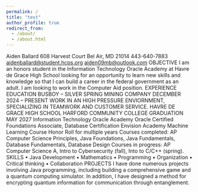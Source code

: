 ```yaml
---
permalink: /
title: "test"
author_profile: true
redirect_from: 
  - /about/
  - /about.html
---
```


Aiden
Ballard
608 Harvest Court
Bel Air, MD 21014
443-640-7883
aidenballard@student.hcps.org
aiden09mb@outlook.com
OBJECTIVE
I am an honors student in the Information Technology Oracle Academy at Havre de Grace High School looking for
an opportunity to learn new skills and knowledge so that I can build a career in the federal government as an
adult. I am looking to work in the Computer Aid position.
EXPERIENCE EDUCATION
BUSBOY – SILVER SPRING MINING
COMPANY
DECEMBER 2024 – PRESENT
WORK IN AN HIGH PRESSURE
ENVIORNMENT, SPECIALIZING IN
TEAMWORK AND CUSTOMER SERVICE.
HAVRE DE GRACE HIGH SCHOOL
HARFORD COMMUNITY COLLEGE
GRADUATION MAY 2027
Information Technology Oracle Academy
Oracle Certified Foundations Associate,
Database Certification
Envision Academy Machine Learning
Course
Honor Roll for multiple years
Courses completed: AP Computer Science
Principles, Java Foundations, Java
Fundamentals, Database Fundamentals,
Database Design
Courses in progress: AP Computer Science A,
Intro to Cybersecurity (fall), Into to C/C++
(spring).
SKILLS
• Java Development
• Mathematics
• Programming
• Organization
• Critical thinking
• Collaboration
PROJECTS
I have done numerous projects involving Java programming, including building a comprehensive game and a
quantum computing simulator. In addition, I have designed a method for encrypting quantum information for
communication through entanglement.

